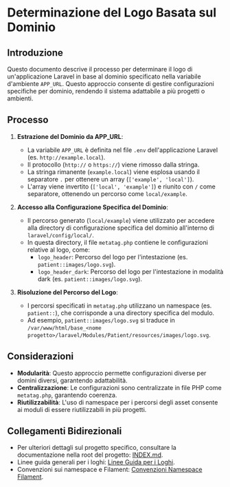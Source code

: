 # Determinazione del Logo Basata sul Dominio

## Introduzione
Questo documento descrive il processo per determinare il logo di un'applicazione Laravel in base al dominio specificato nella variabile d'ambiente `APP_URL`. Questo approccio consente di gestire configurazioni specifiche per dominio, rendendo il sistema adattabile a più progetti o ambienti.

## Processo

1. **Estrazione del Dominio da APP_URL**:
   - La variabile `APP_URL` è definita nel file `.env` dell'applicazione Laravel (es. `http://example.local`).
   - Il protocollo (`http://` o `https://`) viene rimosso dalla stringa.
   - La stringa rimanente (`example.local`) viene esplosa usando il separatore `.` per ottenere un array (`['example', 'local']`).
   - L'array viene invertito (`['local', 'example']`) e riunito con `/` come separatore, ottenendo un percorso come `local/example`.

2. **Accesso alla Configurazione Specifica del Dominio**:
   - Il percorso generato (`local/example`) viene utilizzato per accedere alla directory di configurazione specifica del dominio all'interno di `laravel/config/local/`.
   - In questa directory, il file `metatag.php` contiene le configurazioni relative al logo, come:
     - `logo_header`: Percorso del logo per l'intestazione (es. `patient::images/logo.svg`).
     - `logo_header_dark`: Percorso del logo per l'intestazione in modalità dark (es. `patient::images/logo.svg`).

3. **Risoluzione del Percorso del Logo**:
   - I percorsi specificati in `metatag.php` utilizzano un namespace (es. `patient::`), che corrisponde a una directory specifica del modulo.
   - Ad esempio, `patient::images/logo.svg` si traduce in `/var/www/html/base_<nome progetto>/laravel/Modules/Patient/resources/images/logo.svg`.

## Considerazioni
- **Modularità**: Questo approccio permette configurazioni diverse per domini diversi, garantendo adattabilità.
- **Centralizzazione**: Le configurazioni sono centralizzate in file PHP come `metatag.php`, garantendo coerenza.
- **Riutilizzabilità**: L'uso di namespace per i percorsi degli asset consente ai moduli di essere riutilizzabili in più progetti.

## Collegamenti Bidirezionali
- Per ulteriori dettagli sul progetto specifico, consultare la documentazione nella root del progetto: [INDEX.md](../../../docs/INDEX.md).
- Linee guida generali per i loghi: [Linee Guida per i Loghi](../../../docs/standards/logo_guidelines.md).
- Convenzioni sui namespace e Filament: [Convenzioni Namespace Filament](../Cms/docs/convenzioni-namespace-filament.md).
